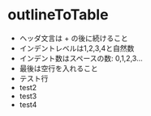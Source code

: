 # outlineToTable

* ヘッダ文言は + の後に続けること
* インデントレベルは1,2,3,4と自然数
* インデント数はスペースの数: 0,1,2,3...
* 最後は空行を入れること
* テスト行
* test2
* test3
* test4

